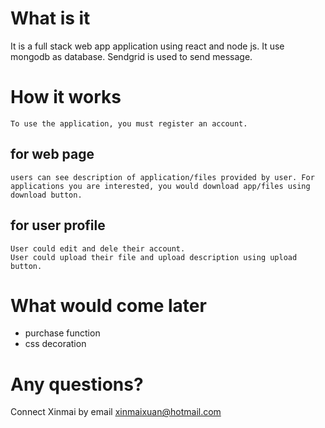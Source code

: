 # What is it
It is a full stack web app application using react and node js. It use mongodb as database. Sendgrid is used to send message.

# How it works
    To use the application, you must register an account.
## for web page
    users can see description of application/files provided by user. For applications you are interested, you would download app/files using download button.
## for user profile
    User could edit and dele their account.
    User could upload their file and upload description using upload button.

# What would come later

- purchase function
- css decoration

# Any questions?
 Connect Xinmai by email xinmaixuan@hotmail.com

